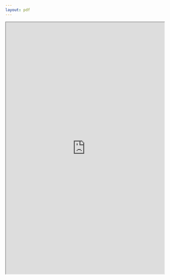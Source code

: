 ```yaml
---
layout: pdf
---
```


<iframe src="https://abenaa07.github.io/files/170509_cv.pdf" width="100%" height="800rem">
This browser does not support PDFs. Please download the PDF to view it: <a href="/pdf/brain_in_a_vat.pdf">Download PDF</a>
</iframe>
